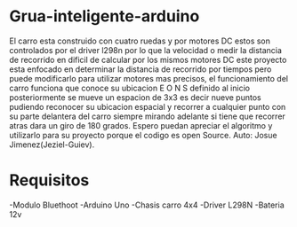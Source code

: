 # Grua-inteligente-arduino
El carro esta construido con cuatro ruedas y por motores DC estos son controlados por el driver l298n por lo que la velocidad o medir la distancia de recorrido en dificil de calcular por los mismos motores DC este proyecto esta enfocado en determinar la distancia de recorrido por tiempos pero puede modificarlo para utilizar motores mas precisos, el funcionamiento del carro funciona que conoce su ubicacion E O N S definido al inicio posteriormente se mueve un espacion de 3x3 es decir nueve puntos pudiendo reconocer su ubicacion espacial y recorrer a cualquier punto con su parte delantera del carro siempre mirando adelante si tiene que recorrer atras dara un giro de 180 grados. Espero puedan apreciar el algoritmo y utilizarlo para su proyecto porque el codigo es open Source. Auto: Josue Jimenez(Jeziel-Guiev).

# Requisitos 
-Modulo Bluethoot
-Arduino Uno
-Chasis carro 4x4
-Driver L298N
-Bateria 12v
